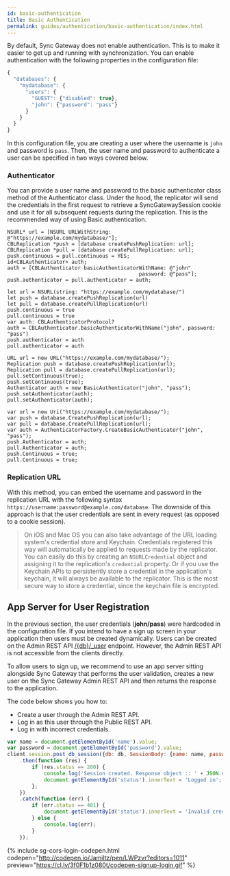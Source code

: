 ```yaml
---
id: basic-authentication
title: Basic Authentication
permalink: guides/authentication/basic-authentication/index.html
---
```


By default, Sync Gateway does not enable authentication. This is to make it easier to get up and running with synchronization. You can enable authentication with the following properties in the configuration file:

```javascript
{
  "databases": {
    "mydatabase": {
      "users": {
        "GUEST": {"disabled": true},
        "john": {"password": "pass"}
      }
    }
  }
}
```

In this configuration file, you are creating a user where the username is `john` and password is `pass`. Then, the user name and password to authenticate a user can be specified in two ways covered below.

### Authenticator

You can provide a user name and password to the basic authenticator class method of the Authenticator class. Under the hood, the replicator will send the credentials in the first request to retrieve a SyncGatewaySession cookie and use it for all subsequent requests during the replication. This is the recommended way of using Basic authentication.

<div class="tabs"></div>

```objective-c+
NSURL* url = [NSURL URLWithString: @"https://example.com/mydatabase/"];
CBLReplication *push = [database createPushReplication: url];
CBLReplication *pull = [database createPullReplication: url];
push.continuous = pull.continuous = YES;
id<CBLAuthenticator> auth;
auth = [CBLAuthenticator basicAuthenticatorWithName: @"john"
                                           password: @"pass"];
push.authenticator = pull.authenticator = auth;
```

```swift+
let url = NSURL(string: "https://example.com/mydatabase/")
let push = database.createPushReplication(url)
let pull = database.createPullReplication(url)
push.continuous = true
pull.continuous = true
var auth: CBLAuthenticatorProtocol?
auth = CBLAuthenticator.basicAuthenticatorWithName("john", password: "pass")
push.authenticator = auth
pull.authenticator = auth
```

```java+android+
URL url = new URL("https://example.com/mydatabase/");
Replication push = database.createPushReplication(url);
Replication pull = database.createPullReplication(url);
pull.setContinuous(true);
push.setContinuous(true);
Authenticator auth = new BasicAuthenticator("john", "pass");
push.setAuthenticator(auth);
pull.setAuthenticator(auth);
```

```c+
var url = new Uri("https://example.com/mydatabase/");
var push = database.CreatePushReplication(url);
var pull = database.CreatePullReplication(url);
var auth = AuthenticatorFactory.CreateBasicAuthenticator("john", "pass");
push.Authenticator = auth;
pull.Authenticator = auth;
push.Continuous = true;
pull.Continuous = true;
```

### Replication URL

With this method, you can embed the username and password in the replication URL with the following syntax `https://username:password@example.com/database`. The downside of this approach is that the user credentials are sent in every request (as opposed to a cookie session).

> On iOS and Mac OS you can also take advantage of the URL loading system's credential store and Keychain. Credentials registered this way will automatically be applied to requests made by the replicator. You can easily do this by creating an `NSURLCredential` object and assigning it to the replication's `credential` property. Or if you use the Keychain APIs to persistently store a credential in the application's keychain, it will always be available to the replicator. This is the most secure way to store a credential, since the keychain file is encrypted.

## App Server for User Registration

In the previous section, the user credentials (**john/pass**) were hardcoded in the configuration file. If you intend to have a sign up screen in your application then users must be created dynamically. Users can be created on the Admin REST API [/{db}/_user](../../../references/sync-gateway/admin-rest-api/index.html#!/user/post_db_user) endpoint. However, the Admin REST API is not accessible from the clients directly.

To allow users to sign up, we recommend to use an app server sitting alongside Sync Gateway that performs the user validation, creates a new user on the Sync Gateway Admin REST API and then returns the response to the application.

The code below shows you how to:

- Create a user through the Admin REST API.
- Log in as this user through the Public REST API.
- Log in with incorrect credentials.

```javascript
var name = document.getElementById('name').value;
var password = document.getElementById('password').value;
client.session.post_db_session({db: db, SessionBody: {name: name, password: password}})
	.then(function (res) {
		if (res.status == 200) {
			console.log('Session created. Response object :: ' + JSON.stringify(res.obj));
			document.getElementById('status').innerText = 'Logged in';
		};
	})
	.catch(function (err) {
		if (err.status == 401) {
			document.getElementById('status').innerText = 'Invalid credentials';
		} else {
			console.log(err);
		}
	});
```
{% include sg-cors-login-codepen.html codepen="http://codepen.io/Jamiltz/pen/LWPzvr?editors=1011" preview="https://cl.ly/3f0F1b1z080t/codepen-signup-login.gif" %}